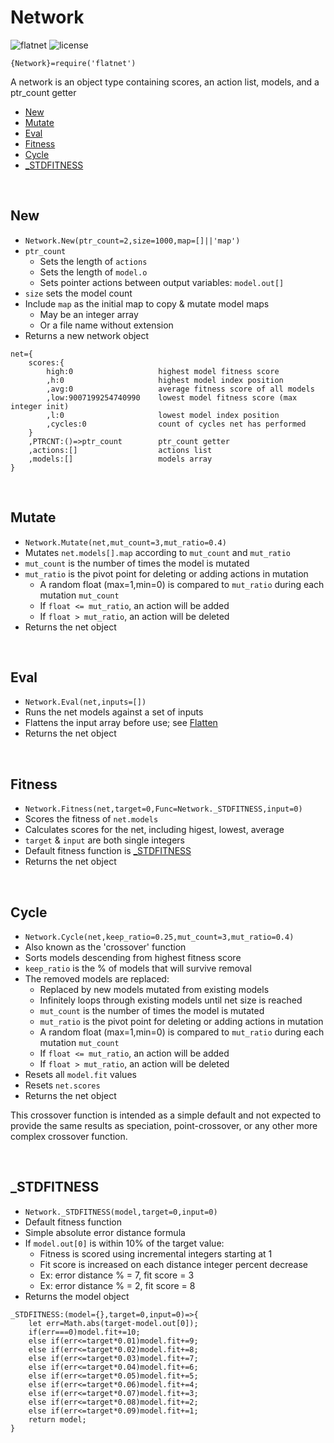 <!--
——————————————————————————————————————————————————————————————————
Copyright [2022] [Robert Medeiros]

Licensed under the Apache License, Version 2.0 (the "License");
you may not use this file except in compliance with the License.
You may obtain a copy of the License at

    http://www.apache.org/licenses/LICENSE-2.0

Unless required by applicable law or agreed to in writing, software
distributed under the License is distributed on an "AS IS" BASIS,
WITHOUT WARRANTIES OR CONDITIONS OF ANY KIND, either express or implied.
See the License for the specific language governing permissions and
limitations under the License.
——————————————————————————————————————————————————————————————————
SDG.JN
-->

# Network

![flatnet](https://img.shields.io/badge/flatnet-v2.1.0-orange)
![license](https://img.shields.io/npm/l/flatnet)

`{Network}=require('flatnet')`

A network is an object type containing scores, an action list, models, and a ptr_count getter

- [New](#new)
- [Mutate](#mutate)
- [Eval](#eval)
- [Fitness](#fitness)
- [Cycle](#cycle)
- [_STDFITNESS](#_stdfitness)

<br/>

## New

- `Network.New(ptr_count=2,size=1000,map=[]||'map')`
- `ptr_count`
	- Sets the length of `actions`
	- Sets the length of `model.o`
	- Sets pointer actions between output variables: `model.out[]`
- `size` sets the model count
- Include `map` as the initial map to copy & mutate model maps
	- May be an integer array
	- Or a file name without extension
- Returns a new network object

```
net={
	scores:{
		high:0                 	 highest model fitness score
		,h:0				   	 highest model index position
		,avg:0				   	 average fitness score of all models
		,low:9007199254740990  	 lowest model fitness score (max integer init)
		,l:0				   	 lowest model index position
		,cycles:0			   	 count of cycles net has performed
	}
	,PTRCNT:()=>ptr_count	   	 ptr_count getter
	,actions:[]					 actions list
	,models:[]				   	 models array
}
```

</br>

## Mutate

- `Network.Mutate(net,mut_count=3,mut_ratio=0.4)`
- Mutates `net.models[].map` according to `mut_count` and `mut_ratio`
- `mut_count` is the number of times the model is mutated
- `mut_ratio` is the pivot point for deleting or adding actions in mutation
	- A random float (max=1,min=0) is compared to `mut_ratio` during each mutation `mut_count`
	- If `float <= mut_ratio`, an action will be added
	- If `float > mut_ratio`, an action will be deleted
- Returns the net object

</br>

## Eval

- `Network.Eval(net,inputs=[])`
- Runs the net models against a set of inputs
- Flattens the input array before use; see [Flatten](../ext/readme.md#flatten)
- Returns the net object

</br>

## Fitness

- `Network.Fitness(net,target=0,Func=Network._STDFITNESS,input=0)`
- Scores the fitness of `net.models`
- Calculates scores for the net, including higest, lowest, average
- `target` & `input` are both single integers
- Default fitness function is [_STDFITNESS](#_stdfitness)
- Returns the net object

</br>

## Cycle

- `Network.Cycle(net,keep_ratio=0.25,mut_count=3,mut_ratio=0.4)`
- Also known as the 'crossover' function
- Sorts models descending from highest fitness score
- `keep_ratio` is the % of models that will survive removal
- The removed models are replaced:
	- Replaced by new models mutated from existing models
	- Infinitely loops through existing models until net size is reached
	- `mut_count` is the number of times the model is mutated
	- `mut_ratio` is the pivot point for deleting or adding actions in mutation
	- A random float (max=1,min=0) is compared to `mut_ratio` during each mutation `mut_count`
	- If `float <= mut_ratio`, an action will be added
	- If `float > mut_ratio`, an action will be deleted
- Resets all `model.fit` values
- Resets `net.scores`
- Returns the net object

This crossover function is intended as a simple default and not expected to provide the same results as speciation, point-crossover, or any other more complex crossover function.

</br>

## _STDFITNESS

- `Network._STDFITNESS(model,target=0,input=0)`
- Default fitness function
- Simple absolute error distance formula
- If `model.out[0]` is within 10% of the target value:
	- Fitness is scored using incremental integers starting at 1
	- Fit score is increased on each distance integer percent decrease
	- Ex: error distance % = 7, fit score = 3
	- Ex: error distance % = 2, fit score = 8
- Returns the model object

```
_STDFITNESS:(model={},target=0,input=0)=>{
	let err=Math.abs(target-model.out[0]);
	if(err===0)model.fit+=10;
	else if(err<=target*0.01)model.fit+=9;
	else if(err<=target*0.02)model.fit+=8;
	else if(err<=target*0.03)model.fit+=7;
	else if(err<=target*0.04)model.fit+=6;
	else if(err<=target*0.05)model.fit+=5;
	else if(err<=target*0.06)model.fit+=4;
	else if(err<=target*0.07)model.fit+=3;
	else if(err<=target*0.08)model.fit+=2;
	else if(err<=target*0.09)model.fit+=1;
	return model;
}
```